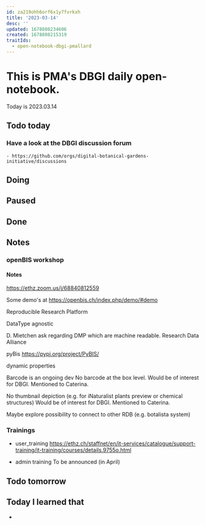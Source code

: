 ```yaml
---
id: za219ohh6orf6x1y7fvrkxh
title: '2023-03-14'
desc: ''
updated: 1678808234606
created: 1678808215319
traitIds:
  - open-notebook-dbgi-pmallard
---
```



# This is PMA's DBGI daily open-notebook.

Today is 2023.03.14

## Todo today

### Have a look at the DBGI discussion forum
    - https://github.com/orgs/digital-botanical-gardens-initiative/discussions
###
###

## Doing

## Paused

## Done

## Notes

### openBIS workshop

#### Notes
https://ethz.zoom.us/j/68840812559

Some demo's at https://openbis.ch/index.php/demo/#demo

Reproducible Research Platform

DataType agnostic

D. Mietchen ask regarding DMP which are machine readable.
Research Data Alliance


pyBis https://pypi.org/project/PyBIS/

dynamic properties

Barcode is an ongoing dev
No barcode at the box level. Would be of interest for DBGI. Mentioned to Caterina.

No thumbnail depiction (e.g. for iNaturalist plants preview or chemical structures) Would be of interest for DBGI. Mentioned to Caterina.

Maybe explore possibility to connect to other RDB (e.g. botalista system)

### Trainings

- user_training https://ethz.ch/staffnet/en/it-services/catalogue/support-training/it-training/courses/details.9755o.html

- admin training To be announced (in April)



## Todo tomorrow

###
###
###


## Today I learned that

-